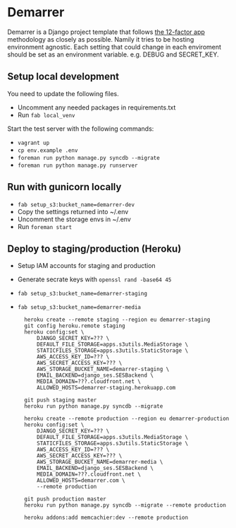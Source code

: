 Demarrer
========

Demarrer is a Django project template that follows [the 12-factor app][1] methodology as closely as possible. Namily it tries to be hosting environment agnostic. Each setting that could change in each enviroment should be set as an environment variable. e.g. DEBUG and SECRET_KEY.

[1]: http://12factor.net

Setup local development
-----------------------

You need to update the following files.

* Uncomment any needed packages in requirements.txt
* Run `fab local_venv`

Start the test server with the following commands:

* `vagrant up`
* `cp env.example .env`
* `foreman run python manage.py syncdb --migrate`
* `foreman run python manage.py runserver`

Run with gunicorn locally
-------------------------

* `fab setup_s3:bucket_name=demarrer-dev`
* Copy the settings returned into ~/.env
* Uncomment the storage envs in ~/.env
* Run `foreman start`

Deploy to staging/production (Heroku)
-----------------------------

* Setup IAM accounts for staging and production
* Generate secrate keys with `openssl rand -base64 45`
* `fab setup_s3:bucket_name=demarrer-staging`
* `fab setup_s3:bucket_name=demarrer-media`


        heroku create --remote staging --region eu demarrer-staging
        git config heroku.remote staging
        heroku config:set \
            DJANGO_SECRET_KEY=??? \
            DEFAULT_FILE_STORAGE=apps.s3utils.MediaStorage \
            STATICFILES_STORAGE=apps.s3utils.StaticStorage \
            AWS_ACCESS_KEY_ID=??? \
            AWS_SECRET_ACCESS_KEY=??? \
            AWS_STORAGE_BUCKET_NAME=demarrer-staging \
            EMAIL_BACKEND=django_ses.SESBackend \
            MEDIA_DOMAIN=???.cloudfront.net \
            ALLOWED_HOSTS=demarrer-staging.herokuapp.com

        git push staging master
        heroku run python manage.py syncdb --migrate

        heroku create --remote production --region eu demarrer-production
        heroku config:set \
            DJANGO_SECRET_KEY=??? \
            DEFAULT_FILE_STORAGE=apps.s3utils.MediaStorage \
            STATICFILES_STORAGE=apps.s3utils.StaticStorage \
            AWS_ACCESS_KEY_ID=??? \
            AWS_SECRET_ACCESS_KEY=??? \
            AWS_STORAGE_BUCKET_NAME=demarrer-media \
            EMAIL_BACKEND=django_ses.SESBackend \
            MEDIA_DOMAIN=???.cloudfront.net \
            ALLOWED_HOSTS=demarrer.com \
            --remote production

        git push production master
        heroku run python manage.py syncdb --migrate --remote production

        heroku addons:add memcachier:dev --remote production

